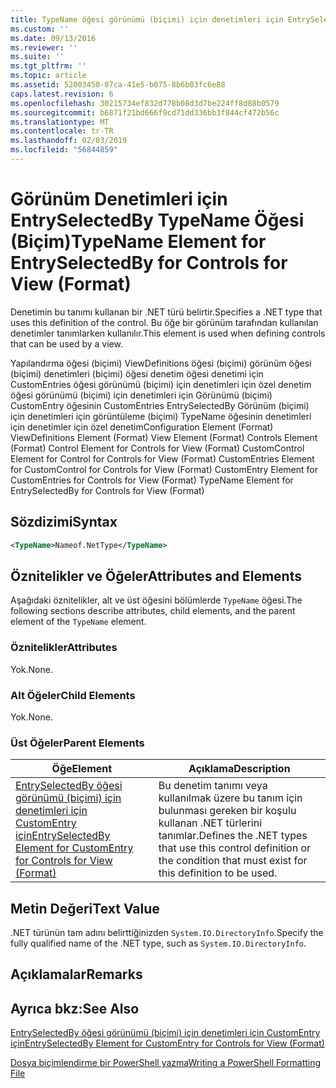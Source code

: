 ```yaml
---
title: TypeName öğesi görünümü (biçimi) için denetimleri için EntrySelectedBy için | Microsoft Docs
ms.custom: ''
ms.date: 09/13/2016
ms.reviewer: ''
ms.suite: ''
ms.tgt_pltfrm: ''
ms.topic: article
ms.assetid: 52003450-07ca-41e5-b075-8b6b03fc6e88
caps.latest.revision: 6
ms.openlocfilehash: 30215734ef832d778b08d3d7be224ff8d88b0579
ms.sourcegitcommit: b6871f21bd666f9cd71dd336bb3f844cf472b56c
ms.translationtype: MT
ms.contentlocale: tr-TR
ms.lasthandoff: 02/03/2019
ms.locfileid: "56844859"
---
```

# <a name="typename-element-for-entryselectedby-for-controls-for-view-format"></a><span data-ttu-id="9114a-102">Görünüm Denetimleri için EntrySelectedBy TypeName Öğesi (Biçim)</span><span class="sxs-lookup"><span data-stu-id="9114a-102">TypeName Element for EntrySelectedBy for Controls for View (Format)</span></span>

<span data-ttu-id="9114a-103">Denetimin bu tanımı kullanan bir .NET türü belirtir.</span><span class="sxs-lookup"><span data-stu-id="9114a-103">Specifies a .NET type that uses this definition of the control.</span></span> <span data-ttu-id="9114a-104">Bu öğe bir görünüm tarafından kullanılan denetimler tanımlarken kullanılır.</span><span class="sxs-lookup"><span data-stu-id="9114a-104">This element is used when defining controls that can be used by a view.</span></span>

<span data-ttu-id="9114a-105">Yapılandırma öğesi (biçimi) ViewDefinitions öğesi (biçimi) görünüm öğesi (biçimi) denetimleri (biçimi) öğesi denetim öğesi denetimi için CustomEntries öğesi görünümü (biçimi) için denetimleri için özel denetim öğesi görünümü (biçimi) için denetimleri için Görünümü (biçimi) CustomEntry öğesinin CustomEntries EntrySelectedBy Görünüm (biçimi) için denetimleri için görüntüleme (biçimi) TypeName öğesinin denetimleri için denetimler için özel denetim</span><span class="sxs-lookup"><span data-stu-id="9114a-105">Configuration Element (Format) ViewDefinitions Element (Format) View Element (Format) Controls Element (Format) Control Element for Controls for View (Format) CustomControl Element for Control for Controls for View (Format) CustomEntries Element for CustomControl for Controls for View (Format) CustomEntry Element for CustomEntries for Controls for View (Format) TypeName Element for EntrySelectedBy for Controls for View (Format)</span></span>

## <a name="syntax"></a><span data-ttu-id="9114a-106">Sözdizimi</span><span class="sxs-lookup"><span data-stu-id="9114a-106">Syntax</span></span>

```xml
<TypeName>Nameof.NetType</TypeName>

```

## <a name="attributes-and-elements"></a><span data-ttu-id="9114a-107">Öznitelikler ve Öğeler</span><span class="sxs-lookup"><span data-stu-id="9114a-107">Attributes and Elements</span></span>

<span data-ttu-id="9114a-108">Aşağıdaki öznitelikler, alt ve üst öğesini bölümlerde `TypeName` öğesi.</span><span class="sxs-lookup"><span data-stu-id="9114a-108">The following sections describe attributes, child elements, and the parent element of the `TypeName` element.</span></span>

### <a name="attributes"></a><span data-ttu-id="9114a-109">Öznitelikler</span><span class="sxs-lookup"><span data-stu-id="9114a-109">Attributes</span></span>

<span data-ttu-id="9114a-110">Yok.</span><span class="sxs-lookup"><span data-stu-id="9114a-110">None.</span></span>

### <a name="child-elements"></a><span data-ttu-id="9114a-111">Alt Öğeler</span><span class="sxs-lookup"><span data-stu-id="9114a-111">Child Elements</span></span>

<span data-ttu-id="9114a-112">Yok.</span><span class="sxs-lookup"><span data-stu-id="9114a-112">None.</span></span>

### <a name="parent-elements"></a><span data-ttu-id="9114a-113">Üst Öğeler</span><span class="sxs-lookup"><span data-stu-id="9114a-113">Parent Elements</span></span>

|<span data-ttu-id="9114a-114">Öğe</span><span class="sxs-lookup"><span data-stu-id="9114a-114">Element</span></span>|<span data-ttu-id="9114a-115">Açıklama</span><span class="sxs-lookup"><span data-stu-id="9114a-115">Description</span></span>|
|-------------|-----------------|
|[<span data-ttu-id="9114a-116">EntrySelectedBy öğesi görünümü (biçimi) için denetimleri için CustomEntry için</span><span class="sxs-lookup"><span data-stu-id="9114a-116">EntrySelectedBy Element for CustomEntry for Controls for View (Format)</span></span>](./entryselectedby-element-for-customentry-for-controls-for-view-format.md)|<span data-ttu-id="9114a-117">Bu denetim tanımı veya kullanılmak üzere bu tanım için bulunması gereken bir koşulu kullanan .NET türlerini tanımlar.</span><span class="sxs-lookup"><span data-stu-id="9114a-117">Defines the .NET types that use this control definition or the condition that must exist for this definition to be used.</span></span>|

## <a name="text-value"></a><span data-ttu-id="9114a-118">Metin Değeri</span><span class="sxs-lookup"><span data-stu-id="9114a-118">Text Value</span></span>

<span data-ttu-id="9114a-119">.NET türünün tam adını belirttiğinizden `System.IO.DirectoryInfo`.</span><span class="sxs-lookup"><span data-stu-id="9114a-119">Specify the fully qualified name of the .NET type, such as `System.IO.DirectoryInfo`.</span></span>

## <a name="remarks"></a><span data-ttu-id="9114a-120">Açıklamalar</span><span class="sxs-lookup"><span data-stu-id="9114a-120">Remarks</span></span>

## <a name="see-also"></a><span data-ttu-id="9114a-121">Ayrıca bkz:</span><span class="sxs-lookup"><span data-stu-id="9114a-121">See Also</span></span>

[<span data-ttu-id="9114a-122">EntrySelectedBy öğesi görünümü (biçimi) için denetimleri için CustomEntry için</span><span class="sxs-lookup"><span data-stu-id="9114a-122">EntrySelectedBy Element for CustomEntry for Controls for View (Format)</span></span>](./entryselectedby-element-for-customentry-for-controls-for-view-format.md)

[<span data-ttu-id="9114a-123">Dosya biçimlendirme bir PowerShell yazma</span><span class="sxs-lookup"><span data-stu-id="9114a-123">Writing a PowerShell Formatting File</span></span>](./writing-a-powershell-formatting-file.md)
